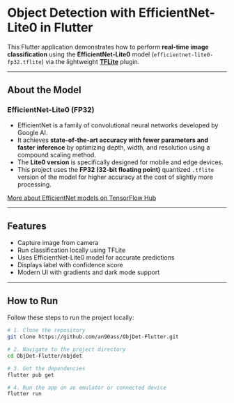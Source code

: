 #  Object Detection with EfficientNet-Lite0 in Flutter

This Flutter application demonstrates how to perform **real-time image classification** using the **EfficientNet-Lite0** model (`efficientnet-lite0-fp32.tflite`) via the lightweight **[TFLite](https://pub.dev/packages/tflite)** plugin.

---

##  About the Model

### EfficientNet-Lite0 (FP32)

- EfficientNet is a family of convolutional neural networks developed by Google AI.
- It achieves **state-of-the-art accuracy with fewer parameters and faster inference** by optimizing depth, width, and resolution using a compound scaling method.
- The **Lite0 version** is specifically designed for mobile and edge devices.
- This project uses the **FP32 (32-bit floating point)** quantized `.tflite` version of the model for higher accuracy at the cost of slightly more processing.

 [More about EfficientNet models on TensorFlow Hub]([https://tfhub.dev/s?q=efficientnet](https://github.com/RangiLyu/EfficientNet-Lite))

---

##  Features

- Capture image from camera
- Run classification locally using TFLite
- Uses EfficientNet-Lite0 model for accurate predictions
- Displays label with confidence score
- Modern UI with gradients and dark mode support

---

## How to Run

Follow these steps to run the project locally:

```bash
# 1. Clone the repository
git clone https://github.com/an90ass/ObjDet-Flutter.git

# 2. Navigate to the project directory
cd ObjDet-Flutter/objdet

# 3. Get the dependencies
flutter pub get

# 4. Run the app on an emulator or connected device
flutter run
